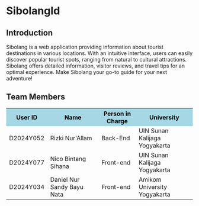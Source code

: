 # SibolangId

## Introduction
Sibolang is a web application providing information about tourist destinations in various locations. 
With an intuitive interface, users can easily discover popular tourist spots, ranging from natural 
to cultural attractions. Sibolang offers detailed information, visitor reviews, and travel tips for 
an optimal experience. Make Sibolang your go-to guide for your next adventure!

## Team Members

<table>
  <tr style="background-color:#a5d8e4; color:#000;">
    <th>User ID</th>
    <th>Name</th>
    <th>Person in Charge</th>
    <th>University</th>
  </tr>
  <tr>
    <td>D2024Y052</td>
    <td>Rizki Nur'Allam</td>
    <td>Back-End</td>
    <td>UIN Sunan Kalijaga Yogyakarta</td>
  </tr>
  <tr>
    <td>D2024Y077</td>
    <td>Nico Bintang Sihana</td>
    <td>Front-end</td>
    <td>UIN Sunan Kalijaga Yogyakarta</td>
  </tr>
  <tr>
    <td>D2024Y034</td>
    <td>Daniel Nur Sandy Bayu Nata</td>
    <td>Front-end</td>
    <td>Amikom University Yogyakarta</td>
  </tr>
</table>
